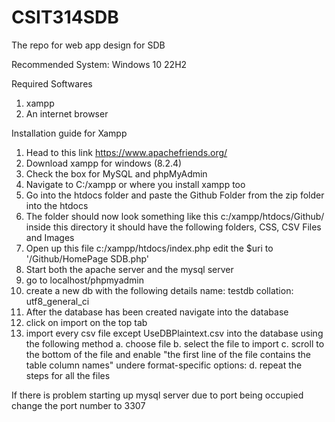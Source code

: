 # CSIT314SDB
The repo for web app design for SDB


Recommended System:
Windows 10 22H2

Required Softwares
1. xampp
2. An internet browser

Installation guide for Xampp
1. Head to this link https://www.apachefriends.org/ 
2. Download xampp for windows (8.2.4)
3. Check the box for MySQL and phpMyAdmin
4. Navigate to C:/xampp or where you install xampp too
5. Go into the htdocs folder and paste the Github Folder from the zip folder into the htdocs
6. The folder should now look something like this c:/xampp/htdocs/Github/ inside this directory it should have the following folders, CSS, CSV Files and Images
7. Open up this file c:/xampp/htdocs/index.php edit the $uri to '/Github/HomePage SDB.php'
8. Start both the apache server and the mysql server   
9. go to localhost/phpmyadmin
10. create a new db with the following details
    name: testdb
    collation: utf8_general_ci   
11. After the database has been created navigate into the database
12. click on import on the top tab
13. import every csv file except UseDBPlaintext.csv into the database using the following method
    a. choose file
    b. select the file to import
    c. scroll to the bottom of the file and enable "the first line of the file contains the table column names" undere format-specific options:
    d. repeat the steps for all the files


If there is problem starting up mysql server due to port being occupied
change the port number to 3307

